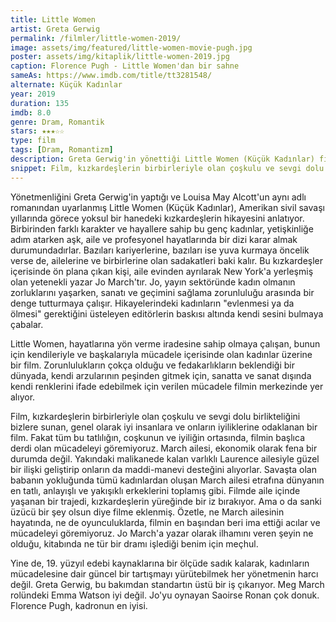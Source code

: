 ```yaml
---
title: Little Women
artist: Greta Gerwig
permalink: /filmler/little-women-2019/
image: assets/img/featured/little-women-movie-pugh.jpg
poster: assets/img/kitaplik/little-women-2019.jpg
caption: Florence Pugh - Little Women'dan bir sahne
sameAs: https://www.imdb.com/title/tt3281548/
alternate: Küçük Kadınlar
year: 2019
duration: 135
imdb: 8.0
genre: Dram, Romantik
stars: ★★★☆☆
type: film
tags: [Dram, Romantizm]
description: Greta Gerwig'in yönettiği Little Women (Küçük Kadınlar) filminin eleştirisi.
snippet: Film, kızkardeşlerin birbirleriyle olan çoşkulu ve sevgi dolu birlikteliğini bizlere sunan, genel olarak iyi insanlara ve onların iyiliklerine odaklanan bir film.
---
```


Yönetmenliğini Greta Gerwig'in yaptığı ve Louisa May Alcott'un aynı adlı romanından uyarlanmış Little Women (Küçük Kadınlar), Amerikan sivil savaşı yıllarında görece yoksul bir hanedeki kızkardeşlerin hikayesini anlatıyor. Birbirinden farklı karakter ve hayallere sahip bu genç kadınlar, yetişkinliğe adım atarken aşk, aile ve profesyonel hayatlarında bir dizi karar almak durumundadırlar. Bazıları kariyerlerine, bazıları ise yuva kurmaya öncelik verse de, ailelerine ve birbirlerine olan sadakatleri baki kalır. Bu kızkardeşler içerisinde ön plana çıkan kişi, aile evinden ayrılarak New York'a yerleşmiş olan yetenekli yazar Jo March'tır. Jo, yayın sektöründe kadın olmanın zorluklarını yaşarken, sanatı ve geçimini sağlama zorunluluğu arasında bir denge tutturmaya çalışır. Hikayelerindeki kadınların "evlenmesi ya da ölmesi" gerektiğini üsteleyen editörlerin baskısı altında kendi sesini bulmaya çabalar. 

Little Women, hayatlarına yön verme iradesine sahip olmaya çalışan, bunun için kendileriyle ve başkalarıyla mücadele içerisinde olan kadınlar üzerine bir film. Zorunlulukların çokça olduğu ve fedakarlıkların beklendiği bir dünyada, kendi arzularının peşinden gitmek için, sanatta ve sanat dışında kendi renklerini ifade edebilmek için verilen mücadele filmin merkezinde yer alıyor. 

Film, kızkardeşlerin birbirleriyle olan çoşkulu ve sevgi dolu birlikteliğini bizlere sunan, genel olarak iyi insanlara ve onların iyiliklerine odaklanan bir film. Fakat tüm bu tatlılığın, coşkunun ve iyiliğin ortasında, filmin başlıca derdi olan mücadeleyi göremiyoruz. March ailesi, ekonomik olarak fena bir durumda değil. Yakındaki malikanede kalan varlıklı Laurence ailesiyle güzel bir ilişki geliştirip onların da maddi-manevi desteğini alıyorlar. Savaşta olan babanın yokluğunda tümü kadınlardan oluşan March ailesi etrafına dünyanın en tatlı, anlayışlı ve yakışıklı erkeklerini toplamış gibi. Filmde aile içinde yaşanan bir trajedi, kızkardeşlerin yüreğinde bir iz bırakıyor. Ama o da sanki üzücü bir şey olsun diye filme eklenmiş. Özetle, ne March ailesinin hayatında, ne de oyunculuklarda, filmin en başından beri ima ettiği acılar ve mücadeleyi göremiyoruz. Jo March'a yazar olarak ilhamını veren şeyin ne olduğu, kitabında ne tür bir dramı işlediği benim için meçhul. 

Yine de, 19. yüzyıl edebi kaynaklarına bir ölçüde sadık kalarak, kadınların mücadelesine dair güncel bir tartışmayı yürütebilmek her yönetmenin harcı değil. Greta Gerwig, bu bakımdan standartın üstü bir iş çıkarıyor. Meg March rolündeki Emma Watson iyi değil. Jo'yu oynayan Saoirse Ronan çok donuk. Florence Pugh, kadronun en iyisi.


